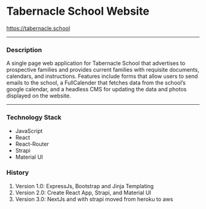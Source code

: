 # **Tabernacle School Website**

<a href="https://tabernacle.school">
https://tabernacle.school
</a>

---
### **Description**
A single page web application for Tabernacle School that advertises to prospective families and provides current families with requisite documents, calendars, and instructions. Features include forms that allow users to send emails to the school, a FullCalender that fetches data from the school’s google calendar, and a headless CMS for updating the data and photos displayed on the website. 


---
### **Technology Stack**
- JavaScript
- React
- React-Router
- Strapi
- Material UI



### **History**
1. Version 1.0: ExpressJs, Bootstrap and Jinja Templating
2. Version 2.0: Create React App, Strapi, and Material UI
3. Version 3.0: NextJs and with strapi moved from heroku to aws

